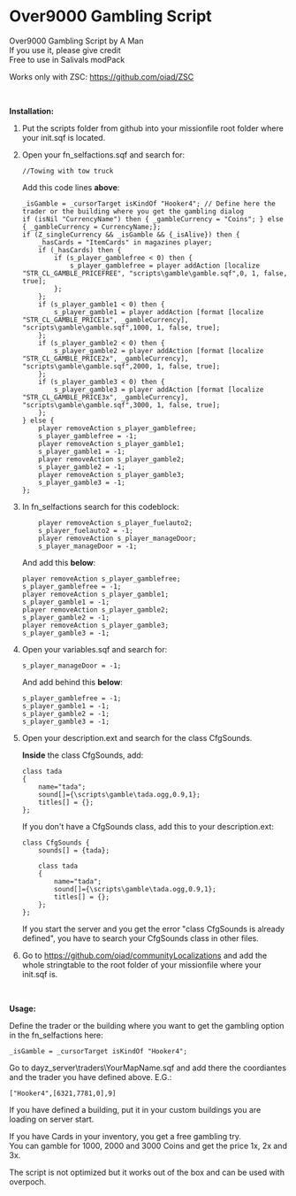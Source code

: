 # Over9000 Gambling Script

Over9000 Gambling Script by A Man<br>
If you use it, please give credit<br>
Free to use in Salivals modPack<br>

Works only with ZSC: https://github.com/oiad/ZSC

<br>

**Installation:**

1.	Put the scripts folder from github into your missionfile root folder where your init.sqf is located.
2.	Open your fn_selfactions.sqf and search for:

	```sqf
	//Towing with tow truck
	```

	Add this code lines **above**:

	```sqf
	_isGamble = _cursorTarget isKindOf "Hooker4"; // Define here the trader or the building where you get the gambling dialog
	if (isNil "CurrencyName") then { _gambleCurrency = "Coins"; } else { _gambleCurrency = CurrencyName;};
	if (Z_singleCurrency && _isGamble && {_isAlive}) then {
		_hasCards = "ItemCards" in magazines player;
		if (_hasCards) then {
			if (s_player_gamblefree < 0) then {
				s_player_gamblefree = player addAction [localize "STR_CL_GAMBLE_PRICEFREE", "scripts\gamble\gamble.sqf",0, 1, false, true];
			};
		};
		if (s_player_gamble1 < 0) then {
			s_player_gamble1 = player addAction [format [localize "STR_CL_GAMBLE_PRICE1x", _gambleCurrency], "scripts\gamble\gamble.sqf",1000, 1, false, true];
		};
		if (s_player_gamble2 < 0) then {
			s_player_gamble2 = player addAction [format [localize "STR_CL_GAMBLE_PRICE2x", _gambleCurrency], "scripts\gamble\gamble.sqf",2000, 1, false, true];
		};
		if (s_player_gamble3 < 0) then {
			s_player_gamble3 = player addAction [format [localize "STR_CL_GAMBLE_PRICE3x", _gambleCurrency], "scripts\gamble\gamble.sqf",3000, 1, false, true];
		};
	} else {
		player removeAction s_player_gamblefree;
		s_player_gamblefree = -1;
		player removeAction s_player_gamble1;
		s_player_gamble1 = -1;
		player removeAction s_player_gamble2;
		s_player_gamble2 = -1;
		player removeAction s_player_gamble3;
		s_player_gamble3 = -1;
	};
	```

3.	In fn_selfactions search for this codeblock:

	```sqf
		player removeAction s_player_fuelauto2;
		s_player_fuelauto2 = -1;
		player removeAction s_player_manageDoor;
		s_player_manageDoor = -1;
	```

	And add this **below**:

	```sqf
	player removeAction s_player_gamblefree;
	s_player_gamblefree = -1;
	player removeAction s_player_gamble1;
	s_player_gamble1 = -1;
	player removeAction s_player_gamble2;
	s_player_gamble2 = -1;
	player removeAction s_player_gamble3;
	s_player_gamble3 = -1;
	```

4.	Open your variables.sqf and search for:

	```sqf
	s_player_manageDoor = -1;
	```

	And add behind this **below**:

	```sqf
	s_player_gamblefree = -1;
	s_player_gamble1 = -1;
	s_player_gamble2 = -1;
	s_player_gamble3 = -1;
	```

5.	Open your description.ext and search for the class CfgSounds.

	**Inside** the class CfgSounds, add:

	```
	class tada
	{
		name="tada";
		sound[]={\scripts\gamble\tada.ogg,0.9,1};
		titles[] = {};
	};
	```

	If you don't have a CfgSounds class, add this to your description.ext:

	```
	class CfgSounds	{
		sounds[] = {tada};

		class tada
		{
			name="tada";
			sound[]={\scripts\gamble\tada.ogg,0.9,1};
			titles[] = {};
		};
	};
	```

	If you start the server and you get the error "class CfgSounds is already defined", you have to search your CfgSounds class in other files.

6.	Go to https://github.com/oiad/communityLocalizations and add the whole stringtable to the root folder of your missionfile where your init.sqf is.

<br>

**Usage:**

Define the trader or the building where you want to get the gambling option in the fn_selfactions here:

```sqf
_isGamble = _cursorTarget isKindOf "Hooker4";
```
Go to dayz_server\traders\YourMapName.sqf and add there the coordiantes and the trader you have defined above.
E.G.:

```sqf
["Hooker4",[6321,7781,0],9]
```
If you have defined a building, put it in your custom buildings you are loading on server start.

If you have Cards in your inventory, you get a free gambling try.<br>
You can gamble for 1000, 2000 and 3000 Coins and get the price 1x, 2x and 3x.<br>

The script is not optimized but it works out of the box and can be used with overpoch.
